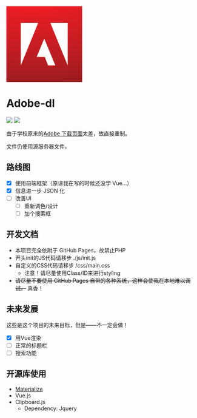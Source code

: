 
<img src="./img/adobe.png" width=200 height=200 align=center>

# Adobe-dl
![](https://img.shields.io/badge/Type-Website-orange.svg)
![](https://img.shields.io/badge/Code%20Quality-fine-green.svg)

由于学校原来的[Adobe 下载页面](http://portal.pkuschool.edu.cn:81/adobe/all.html)太差，故直接重制。

文件仍使用源服务器文件。

## 路线图

- [x] 使用前端框架（原谅我在写的时候还没学 Vue...）
- [x] 信息进一步 JSON 化
- [ ] 改善UI
  - [ ] 重新调色/设计
  - [ ] 加个搜索框

## 开发文档

- 本项目完全依附于 GitHub Pages，故禁止PHP
- 开头init的JS代码请移步 ./js/init.js
- 自定义的CSS代码请移步 /css/main.css
  - 注意！请尽量使用Class/ID来进行styling
- ~~请尽量不要使用 GitHub Pages 自带的各种系统，这样会使我在本地难以调试。~~ 真香！

## 未来发展

这些是这个项目的未来目标，但是——不一定会做！

- [x] 用Vue渲染
- [ ] 正常的标题栏
- [ ] 搜索功能

## 开源库使用

- [Materialize](https://materializecss.com/)
- Vue.js
- Clipboard.js
  - Dependency: Jquery

